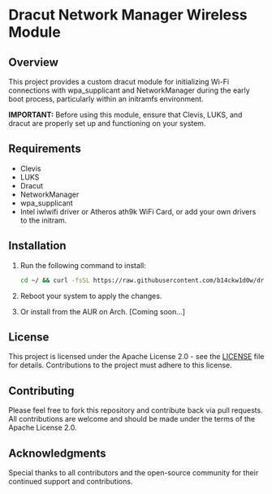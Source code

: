 # Dracut Network Manager Wireless Module

## Overview

This project provides a custom dracut module for initializing Wi-Fi connections with wpa_supplicant and NetworkManager during the early boot process, particularly within an initramfs environment.

**IMPORTANT:** Before using this module, ensure that Clevis, LUKS, and dracut are properly set up and functioning on your system.

## Requirements

- Clevis
- LUKS
- Dracut
- NetworkManager
- wpa_supplicant
- Intel iwlwifi driver or Atheros ath9k WiFi Card, or add your own drivers to the initram.

## Installation

1. Run the following command to install:
    ```bash
    cd ~/ && curl -fsSL https://raw.githubusercontent.com/b14ckw1d0w/dracut-network-manager-wireless/main/main/install.sh -o install.sh && sudo bash install.sh
    ```

2. Reboot your system to apply the changes.

3. Or install from the AUR on Arch. [Coming soon...]

## License

This project is licensed under the Apache License 2.0 - see the [LICENSE](LICENSE) file for details. Contributions to the project must adhere to this license.

## Contributing

Please feel free to fork this repository and contribute back via pull requests. All contributions are welcome and should be made under the terms of the Apache License 2.0.

## Acknowledgments

Special thanks to all contributors and the open-source community for their continued support and contributions.


